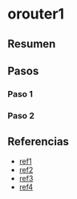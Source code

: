 # orouter1

## Resumen

## Pasos

### Paso 1

### Paso 2

## Referencias

- [ref1]()
- [ref2]()
- [ref3]()
- [ref4]()

